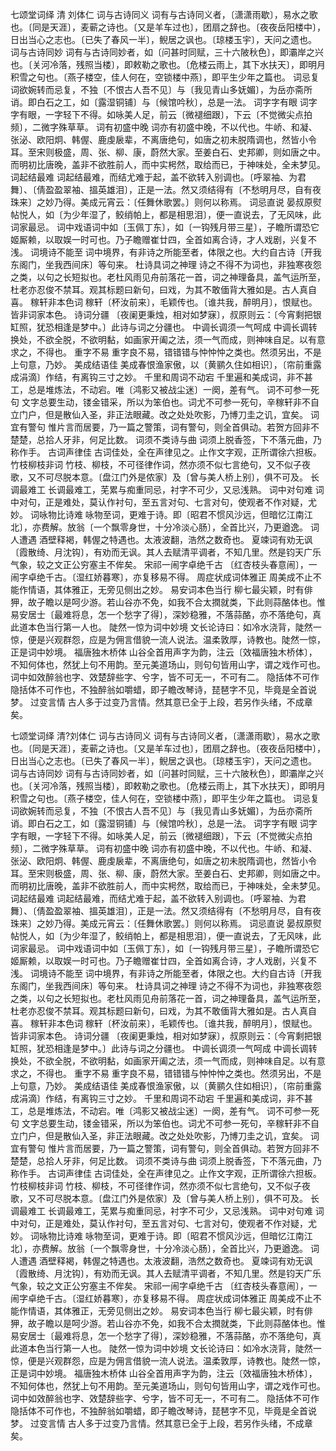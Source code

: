 七颂堂词绎
清 刘体仁
词与古诗同义
词有与古诗同义者，〔潇潇雨歇〕，易水之歌也。〔同是天涯〕，麦蕲之诗也。〔又是羊车过也〕，团扇之辞也。〔夜夜岳阳楼中〕，日出当心之志也。〔已失了春风一半〕，鲵居之讽也。〔琼楼玉宇〕，天问之遗也。
词与古诗同妙
词有与古诗同妙者，如〔问甚时同赋，三十六陂秋色〕，即灞岸之兴也。〔关河冷落，残照当楼〕，即敕勒之歌也。〔危楼云雨上，其下水扶天〕，即明月积雪之句也。〔燕子楼空，佳人何在，空锁楼中燕〕，即平生少年之篇也。
词忌复
词欲婉转而忌复，不独〔不恨古人吾不见〕与〔我见青山多妩媚〕，为岳亦斋所诮。即白石之工，如〔露湿铜铺〕与〔候馆吟秋〕，总是一法。
词字字有眼
词字字有眼，一字轻下不得。如咏美人足，前云〔微褪细跟〕，下云〔不觉微尖点拍频〕，二微字殊草草。
词有初盛中晚
词亦有初盛中晚，不以代也。牛峤、和凝、张泌、欧阳炯、韩偓、鹿虔扆辈，不离唐绝句，如唐之初未脱隋调也，然皆小令耳。至宋则极盛，周、张、柳、康，蔚然大家。至姜白石、史邦卿，则如唐之中。而明初比唐晚，盖非不欲胜前人，而中实枵然，取给而已，于神味处，全未梦见。
词起结最难
词起结最难，而结尤难于起，盖不欲转入别调也。〔呼翠袖、为君舞〕、〔倩盈盈翠袖、搵英雄泪〕，正是一法。然又须结得有〔不愁明月尽，自有夜珠来〕之妙乃得。美成元宵云：〔任舞休歌罢。〕则何以称焉。
词忌直说
晏叔原熨帖悦人，如〔为少年湿了，鲛绡帕上，都是相思泪〕，便一直说去，了无风味，此词家最忌。
词中戏语词中如〔玉佩丁东〕，如〔一钩残月带三星〕，子瞻所谓恐它姬厮赖，以取娱一时可也。乃子瞻赠崔廿四，全首如离合诗，才人戏剧，兴复不浅。
词境诗不能至
词中境界，有非诗之所能至者，体限之也。大约自古诗〔开我东阁门，坐我西间床〕等句来。
杜诗具词之神理
诗之不得不为词也，非独寒夜怨之类，以句之长短拟也。老杜风雨见舟前落花一首，词之神理备具，盖气运所至，杜老亦忍俊不禁耳。观其标题曰新句，曰戏，为其不敢偭背大雅如是。古人真自喜。
稼轩非本色词
稼轩〔杯汝前来〕，毛颖传也。〔谁共我，醉明月〕，恨赋也。皆非词家本色。
诗词分疆
〔夜阑更秉烛，相对如梦寐〕，叔原则云：〔今宵剩把银缸照，犹恐相逢是梦中。〕此诗与词之分疆也。
中调长调须一气呵成
中调长调转换处，不欲全脱，不欲明黏，如画家开阖之法，须一气而成，则神味自足。以有意求之，不得也。
重字不易
重字良不易，错错错与忡忡忡之类也。然须另出，不是上句意，乃妙。
美成结语佳
美成春恨渔家傲，以〔黄鹂久住如相识〕，〔帘前重露成涓滴〕作结，有离钩三寸之妙。
千里和周词不动宕
千里遍和美成词，非不甚工，总是堆炼法，不动宕。唯〔鸿影又被战尘迷〕一阕，差有气。
词不可参一死句
文字总要生动，镂金错采，所以为笨伯也。词尤不可参一死句，辛稼轩非不自立门户，但是散仙入圣，非正法眼藏。改之处处吹影，乃博刀圭之讥，宜矣。
词宜有警句
惟片言而居要，乃一篇之警策，词有警句，则全首俱动。若贺方回非不楚楚，总拾人牙非，何足比数。
词须不类诗与曲
词须上脱香签，下不落元曲，乃称作手。
古词声律佳
古词佳处，全在声律见之。止作文字观，正所谓徐六担板。
竹枝柳枝非词
竹枝、柳枝，不可径律作词，然亦须不似七言绝句，又不似子夜歌，又不可尽脱本意。〔盘江门外是侬家〕及〔曾与美人桥上别〕，俱不可及。
长调最难工
长调最难工，芜累与痴重同忌，衬字不可少，又忌浅熟。
词中对句难
词中对句，正是难处，莫认作衬句，至五言对句、七言对句，使观者不作对疑，尤妙。
词咏物比诗难
咏物至词，更难于诗。即〔昭君不惯风沙远，但暗忆江南江北〕，亦费解。放翁〔一个飘零身世，十分冷淡心肠〕，全首比兴，乃更遒逸。
词人遭遇
酒壁释褐，韩偓之特遇也。太液波翻，浩然之数奇也。
夏竦词有劝无讽
〔霞散绮、月沈钩〕，有劝而无讽。其人去赋清平调者，不知几里。然是钧天广乐气象，较之文正公穷塞主不侔矣。
宋祁一闹字卓绝千古
〔红杏枝头春意闹〕，一闹字卓绝千古。〔湿红娇暮寒〕，亦复移易不得。
周症状成词体雅正
周美成不止不能作情语，其体雅正，无旁见侧出之妙。
易安词本色当行
柳七最尖颖，时有俳狎，故子瞻以是呵少游。若山谷亦不免，如我不合太撋就类，下此则蒜酪体也。惟易安居士〔最难将息，怎一个愁字了得〕，深妙稳雅，不落蒜酪，亦不落绝句，真此道本色当行第一人也。
陡然一惊为词中妙境
文长论诗曰：如冷水浇背，陡然一惊，便是兴观群怨，应是为佣言借貌一流人说法。温柔敦厚，诗教也。陡然一惊，正是词中妙境。
福唐独木桥体
山谷全首用声字为韵，注云〔效福唐独木桥体〕，不知何体也，然犹上句不用韵。至元美道场山，则句句皆用山字，谓之戏作可也。词中如效醉翁也字、效楚辞些字、兮字，皆不可无一，不可有二。
隐括体不可作
隐括体不可作也，不独醉翁如嚼蜡，即子瞻改琴诗，琵琶字不见，毕竟是全首说梦。
过变言情
古人多于过变乃言情。然其意已全于上段，若另作头绪，不成章矣。




七颂堂词绎 清?刘体仁
词与古诗同义
词有与古诗同义者，〔潇潇雨歇〕，易水之歌也。〔同是天涯〕，麦蕲之诗也。〔又是羊车过也〕，团扇之辞也。〔夜夜岳阳楼中〕，日出当心之志也。〔已失了春风一半〕，鲵居之讽也。〔琼楼玉宇〕，天问之遗也。
词与古诗同妙
词有与古诗同妙者，如〔问甚时同赋，三十六陂秋色〕，即灞岸之兴也。〔关河冷落，残照当楼〕，即敕勒之歌也。〔危楼云雨上，其下水扶天〕，即明月积雪之句也。〔燕子楼空，佳人何在，空锁楼中燕〕，即平生少年之篇也。
词忌复
词欲婉转而忌复，不独〔不恨古人吾不见〕与〔我见青山多妩媚〕，为岳亦斋所诮。即白石之工，如〔露湿铜铺〕与〔候馆吟秋〕，总是一法。
词字字有眼
词字字有眼，一字轻下不得。如咏美人足，前云〔微褪细跟〕，下云〔不觉微尖点拍频〕，二微字殊草草。
词有初盛中晚
词亦有初盛中晚，不以代也。牛峤、和凝、张泌、欧阳炯、韩偓、鹿虔扆辈，不离唐绝句，如唐之初未脱隋调也，然皆小令耳。至宋则极盛，周、张、柳、康，蔚然大家。至姜白石、史邦卿，则如唐之中。而明初比唐晚，盖非不欲胜前人，而中实枵然，取给而已，于神味处，全未梦见。
词起结最难
词起结最难，而结尤难于起，盖不欲转入别调也。〔呼翠袖、为君舞〕、〔倩盈盈翠袖、搵英雄泪〕，正是一法。然又须结得有〔不愁明月尽，自有夜珠来〕之妙乃得。美成元宵云：〔任舞休歌罢。〕则何以称焉。
词忌直说
晏叔原熨帖悦人，如〔为少年湿了，鲛绡帕上，都是相思泪〕，便一直说去，了无风味，此词家最忌。
词中戏语词中如〔玉佩丁东〕，如〔一钩残月带三星〕，子瞻所谓恐它姬厮赖，以取娱一时可也。乃子瞻赠崔廿四，全首如离合诗，才人戏剧，兴复不浅。
词境诗不能至
词中境界，有非诗之所能至者，体限之也。大约自古诗〔开我东阁门，坐我西间床〕等句来。
杜诗具词之神理
诗之不得不为词也，非独寒夜怨之类，以句之长短拟也。老杜风雨见舟前落花一首，词之神理备具，盖气运所至，杜老亦忍俊不禁耳。观其标题曰新句，曰戏，为其不敢偭背大雅如是。古人真自喜。
稼轩非本色词
稼轩〔杯汝前来〕，毛颖传也。〔谁共我，醉明月〕，恨赋也。皆非词家本色。
诗词分疆
〔夜阑更秉烛，相对如梦寐〕，叔原则云：〔今宵剩把银缸照，犹恐相逢是梦中。〕此诗与词之分疆也。
中调长调须一气呵成
中调长调转换处，不欲全脱，不欲明黏，如画家开阖之法，须一气而成，则神味自足。以有意求之，不得也。
重字不易
重字良不易，错错错与忡忡忡之类也。然须另出，不是上句意，乃妙。
美成结语佳
美成春恨渔家傲，以〔黄鹂久住如相识〕，〔帘前重露成涓滴〕作结，有离钩三寸之妙。
千里和周词不动宕
千里遍和美成词，非不甚工，总是堆炼法，不动宕。唯〔鸿影又被战尘迷〕一阕，差有气。
词不可参一死句
文字总要生动，镂金错采，所以为笨伯也。词尤不可参一死句，辛稼轩非不自立门户，但是散仙入圣，非正法眼藏。改之处处吹影，乃博刀圭之讥，宜矣。
词宜有警句
惟片言而居要，乃一篇之警策，词有警句，则全首俱动。若贺方回非不楚楚，总拾人牙非，何足比数。
词须不类诗与曲
词须上脱香签，下不落元曲，乃称作手。
古词声律佳
古词佳处，全在声律见之。止作文字观，正所谓徐六担板。
竹枝柳枝非词
竹枝、柳枝，不可径律作词，然亦须不似七言绝句，又不似子夜歌，又不可尽脱本意。〔盘江门外是侬家〕及〔曾与美人桥上别〕，俱不可及。
长调最难工
长调最难工，芜累与痴重同忌，衬字不可少，又忌浅熟。
词中对句难
词中对句，正是难处，莫认作衬句，至五言对句、七言对句，使观者不作对疑，尤妙。
词咏物比诗难
咏物至词，更难于诗。即〔昭君不惯风沙远，但暗忆江南江北〕，亦费解。放翁〔一个飘零身世，十分冷淡心肠〕，全首比兴，乃更遒逸。
词人遭遇
酒壁释褐，韩偓之特遇也。太液波翻，浩然之数奇也。
夏竦词有劝无讽
〔霞散绮、月沈钩〕，有劝而无讽。其人去赋清平调者，不知几里。然是钧天广乐气象，较之文正公穷塞主不侔矣。
宋祁一闹字卓绝千古
〔红杏枝头春意闹〕，一闹字卓绝千古。〔湿红娇暮寒〕，亦复移易不得。
周症状成词体雅正
周美成不止不能作情语，其体雅正，无旁见侧出之妙。
易安词本色当行
柳七最尖颖，时有俳狎，故子瞻以是呵少游。若山谷亦不免，如我不合太撋就类，下此则蒜酪体也。惟易安居士〔最难将息，怎一个愁字了得〕，深妙稳雅，不落蒜酪，亦不落绝句，真此道本色当行第一人也。
陡然一惊为词中妙境
文长论诗曰：如冷水浇背，陡然一惊，便是兴观群怨，应是为佣言借貌一流人说法。温柔敦厚，诗教也。陡然一惊，正是词中妙境。
福唐独木桥体
山谷全首用声字为韵，注云〔效福唐独木桥体〕，不知何体也，然犹上句不用韵。至元美道场山，则句句皆用山字，谓之戏作可也。词中如效醉翁也字、效楚辞些字、兮字，皆不可无一，不可有二。
隐括体不可作
隐括体不可作也，不独醉翁如嚼蜡，即子瞻改琴诗，琵琶字不见，毕竟是全首说梦。
过变言情
古人多于过变乃言情。然其意已全于上段，若另作头绪，不成章矣。



